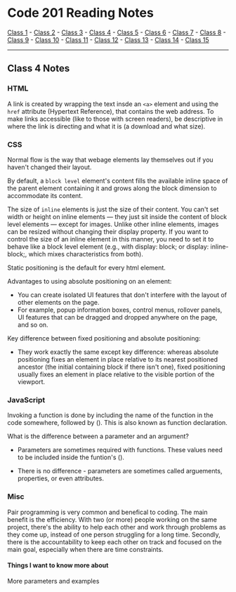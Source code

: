 # Code 201 Reading Notes

[Class 1](https://melanie-johnston.github.io/reading-notes/201/class1) -
[Class 2](https://melanie-johnston.github.io/reading-notes/201/class2) -
[Class 3](https://melanie-johnston.github.io/reading-notes/201/class3) -
[Class 4](https://melanie-johnston.github.io/reading-notes/201/class4) -
[Class 5](https://melanie-johnston.github.io/reading-notes/201/class5) -
[Class 6](https://melanie-johnston.github.io/reading-notes/201/class6) -
[Class 7](https://melanie-johnston.github.io/reading-notes/201/class7) -
[Class 8](https://melanie-johnston.github.io/reading-notes/201/class8) -
[Class 9](https://melanie-johnston.github.io/reading-notes/201/class9) -
[Class 10](https://melanie-johnston.github.io/reading-notes/201/class10) -
[Class 11](https://melanie-johnston.github.io/reading-notes/201/class11) -
[Class 12](https://melanie-johnston.github.io/reading-notes/201/class12) -
[Class 13](https://melanie-johnston.github.io/reading-notes/201/class13) -
[Class 14](https://melanie-johnston.github.io/reading-notes/201/class14) -
[Class 15](https://melanie-johnston.github.io/reading-notes/201/class15)


---

## Class 4 Notes 

### HTML

A link is created by wrapping the text insde an `<a>` element and using the `href` attribute (Hypertext Reference), that contains the web address. To make links accessible (like to those with screen readers), be descriptive in where the link is directing and what it is (a download and what size).

### CSS

Normal flow is the way that webage elements lay themselves out if you haven't changed their layout. 

By default, a `block level` element's content fills the available inline space of the parent element containing it and grows along the block dimension to accommodate its content.

The size of `inline` elements is just the size of their content. You can't set width or height on inline elements — they just sit inside the content of block level elements — except for images. Unlike other inline elements, images can be resized without changing their display property. If you want to control the size of an inline element in this manner, you need to set it to behave like a block level element (e.g., with display: block; or display: inline-block;, which mixes characteristics from both).

Static positioning is the default for every html element. 

Advantages to using absolute positioning on an element:

 - You can create isolated UI features that don't interfere with the layout of other elements on the page.
 - For example, popup information boxes, control menus, rollover panels, UI features that can be dragged and dropped anywhere on the page, and so on.

Key difference between fixed positioning and absolute positioning:

- They work exactly the same except key difference: whereas absolute positioning fixes an element in place relative to its nearest positioned ancestor (the initial containing block if there isn't one), fixed positioning usually fixes an element in place relative to the visible portion of the viewport. 


### JavaScript

Invoking a function is done by including the name of the function in the code somewhere, followed by (). This is also known as function declaration. 

What is the difference between a parameter and an argument?

- Parameters are sometimes required with functions. These values need to be included inside the funtion's (). 

- There is no difference - parameters are sometimes called arguements, properties, or even attributes.  

### Misc

Pair programming is very common and benefical to coding. The main benefit is the efficiency. With two (or more) people working on the same project, there's the ability to help each other and work through problems as they come up, instead of one person struggling for a long time. Secondly, there is the accountability to keep each other on track and focused on the main goal, especially when there are time constraints. 

#### Things I want to know more about

More parameters and examples